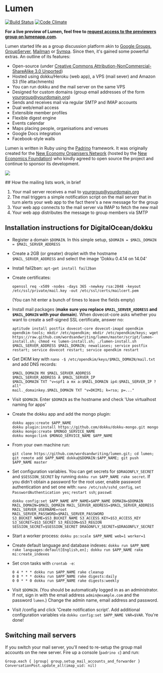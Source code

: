 # Lumen

[![Build Status](https://travis-ci.org/wordsandwriting/lumen.png?branch=master)](https://travis-ci.org/wordsandwriting/lumen)
[![Code Climate](https://codeclimate.com/github/wordsandwriting/lumen.png)](https://codeclimate.com/github/wordsandwriting/lumen)

**For a live preview of Lumen, feel free to [request access to the previewers group on lumenapp.com](http://www.lumenapp.com/groups/previewers/request_membership).**

Lumen started life as a group discussion platform akin to [Google Groups](http://groups.google.com), [GroupServer](http://groupserver.org/), 
[Mailman](http://www.list.org/) or [Sympa](http://www.sympa.org/). Since then, it's gained some powerful extras. An outline of its features:

* Open-source (under [Creative Commons Attribution-NonCommercial-ShareAlike 3.0 Unported](http://creativecommons.org/licenses/by-nc-sa/3.0/))
* Hosted using dokku/Heroku (web app), a VPS (mail sever) and Amazon S3 (file attachments)
* You can run dokku and the mail server on the same VPS
* Designed for custom domains (group email addresses of the form yourgroup@yourdomain.org)
* Sends and receives mail via regular SMTP and IMAP accounts
* Dual web/email access
* Extensible member profiles
* Flexible digest engine
* Events calendar
* Maps placing people, organisations and venues
* Google Docs integration
* Facebook-style walls

Lumen is written in Ruby using the [Padrino](http://padrinorb.com/) framework. It was originally created for the [New Economy Organisers Network](http://neweconomyorganisersnetwork.org/) (hosted by the [New Economics Foundation](http://neweconomics.org/)) who kindly agreed to open source the project and continue to sponsor its development.

[<img src="http://wordsandwriting.github.io/lumen/images/neon.png">](http://wordsandwriting.github.io/lumen/images/neon.png)

## How the mailing lists work, in brief

1. Your mail server receives a mail to yourgroup@yourdomain.org
2. The mail triggers a simple notification script on the mail server that in turn alerts your web app to the fact there's a new message for the group
3. Your web app connects to the mail server via IMAP to fetch the new mail
4. Your web app distributes the message to group members via SMTP

## Installation instructions for DigitalOcean/dokku

* Register a domain `$DOMAIN`. In this simple setup, `$DOMAIN = $MAIL_DOMAIN = $MAIL_SERVER_ADDRESS`

* Create a 2GB (or greater) droplet with the hostname `$MAIL_SERVER_ADDRESS` and select the image 'Dokku 0.4.14 on 14.04' 

* Install fail2ban: `apt-get install fail2ban`

* Create certificates:

  ```
  openssl req -x509 -nodes -days 365 -newkey rsa:2048 -keyout /etc/ssl/private/mail.key -out /etc/ssl/certs/mailcert.pem
  ```

  (You can hit enter a bunch of times to leave the fields empty)

* Install mail packages (**make sure you replace `$MAIL_SERVER_ADDRESS` and `$MAIL_DOMAIN` with your domain**). When dovecot-core asks whether you want to create a self-signed SSL certificate, answer no:

  ```
  aptitude install postfix dovecot-core dovecot-imapd opendkim opendkim-tools; mkdir /etc/opendkim; mkdir /etc/opendkim/keys; wget https://raw.github.com/wordsandwriting/lumen/master/script/lumen-install.sh; chmod +x lumen-install.sh; ./lumen-install.sh $MAIL_SERVER_ADDRESS $MAIL_DOMAIN; newaliases; service postfix restart; service dovecot restart; service opendkim restart
  ```

* Get DKIM key with `nano -$ /etc/opendkim/keys/$MAIL_DOMAIN/mail.txt` and add DNS records:

  ```
  $MAIL_DOMAIN MX $MAIL_SERVER_ADDRESS  
  $MAIL_SERVER_ADDRESS A $MAIL_SERVER_IP  
  $MAIL_DOMAIN TXT "v=spf1 a mx a:$MAIL_DOMAIN ip4:$MAIL_SERVER_IP ?all"  
  mail._domainkey.$MAIL_DOMAIN TXT "v=DKIM1; k=rsa; p=..."
  ```

* Visit `$DOMAIN`. Enter `$DOMAIN` as the hostname and check 'Use virtualhost naming for apps'

* Create the dokku app and add the mongo plugin:

  ```
  dokku apps:create $APP_NAME
  dokku plugin:install https://github.com/dokku/dokku-mongo.git mongo
  dokku mongo:create $MONGO_SERVICE_NAME
  dokku mongo:link $MONGO_SERVICE_NAME $APP_NAME
  ```

* From your own machine run:

  ```
  git clone https://github.com/wordsandwriting/lumen.git; cd lumen; git remote add $APP_NAME dokku@$DOMAIN:$APP_NAME; git push $APP_NAME master
  ```

* Set configuration variables. You can get secrets for `$DRAGONFLY_SECRET` and `$SESSION_SECRET` by running `dokku run $APP_NAME rake secret`. If you didn't obtain a password for the root user, enable password authentication and set one with: `nano /etc/ssh/sshd_config`, `set PasswordAuthentication yes`; `restart ssh`; `passwd`:
  ```
  dokku config:set $APP_NAME APP_NAME=$APP_NAME DOMAIN=$DOMAIN MAIL_DOMAIN=$MAIL_DOMAIN MAIL_SERVER_ADDRESS=$MAIL_SERVER_ADDRESS MAIL_SERVER_USERNAME=root MAIL_SERVER_PASSWORD=$MAIL_SERVER_PASSWORD S3_BUCKET_NAME=$S3_BUCKET_NAME S3_ACCESS_KEY=$S3_ACCESS_KEY S3_SECRET=$S3_SECRET S3_REGION=$S3_REGION SESSION_SECRET=$SESSION_SECRET DRAGONFLY_SECRET=$DRAGONFLY_SECRET
  ```
  
* Start a worker process: `dokku ps:scale $APP_NAME web=1 worker=1`

* Create default language and database indexes: `dokku run $APP_NAME rake languages:default[English,en]; dokku run $APP_NAME rake mi:create_indexes`

* Set cron tasks with `crontab -e`:

  ```
  0 4 * * * dokku run $APP_NAME rake cleanup  
  0 8 * * * dokku run $APP_NAME rake digests:daily  
  0 0 * * 0 dokku run $APP_NAME rake digests:weekly
  ```

* Visit `$DOMAIN`. (You should be automatically logged in as an administrator. If not, sign in with the email address `admin@example.com` and the password `lumen`.) Change the admin name, email address and password.

* Visit /config and click 'Create notification script'. Add additional configuration variables via `dokku config:set $APP_NAME VAR=$VAR`. You're done!

## Switching mail servers

If you switch your mail server, you'll need to re-setup the group mail accounts on the new server. Fire up a console (`padrino c`) and run:
```
Group.each { |group| group.setup_mail_accounts_and_forwarder }
ConversationPost.update_all(imap_uid: nil)
```
